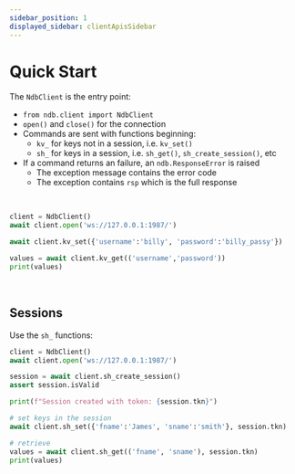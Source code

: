 ```yaml
---
sidebar_position: 1
displayed_sidebar: clientApisSidebar
---
```


# Quick Start

The `NdbClient` is the entry point:
- `from ndb.client import NdbClient`
- `open()` and `close()` for the connection
- Commands are sent with functions beginning:
  - `kv_` for keys not in a session, i.e. `kv_set()`
  - `sh_` for keys in a session, i.e. `sh_get()`, `sh_create_session()`, etc
- If a command returns an failure, an `ndb.ResponseError` is raised
  - The exception message contains the error code
  - The exception contains `rsp` which is the full response

<br/>

```py
client = NdbClient()
await client.open('ws://127.0.0.1:1987/')

await client.kv_set({'username':'billy', 'password':'billy_passy'})

values = await client.kv_get(('username','password'))
print(values)
```

<br/>

## Sessions

Use the `sh_` functions:

```py
client = NdbClient()
await client.open('ws://127.0.0.1:1987/')

session = await client.sh_create_session()
assert session.isValid

print(f"Session created with token: {session.tkn}")

# set keys in the session
await client.sh_set({'fname':'James', 'sname':'smith'}, session.tkn)

# retrieve
values = await client.sh_get(('fname', 'sname'), session.tkn)
print(values)
```